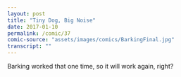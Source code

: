 ```yaml
---
layout: post
title: "Tiny Dog, Big Noise"
date: 2017-01-10
permalink: /comic/37
comic-source: "assets/images/comics/BarkingFinal.jpg"
transcript: ""
---
```


Barking worked that one time, so it will work again, right?
